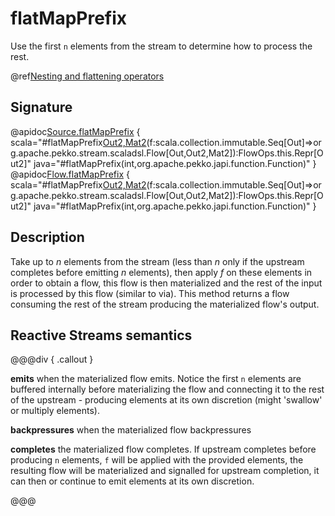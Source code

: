 # flatMapPrefix

Use the first `n` elements from the stream to determine how to process the rest.

@ref[Nesting and flattening operators](../index.md#nesting-and-flattening-operators)

## Signature

@apidoc[Source.flatMapPrefix](Source) { scala="#flatMapPrefix[Out2,Mat2](n:Int)(f:scala.collection.immutable.Seq[Out]=&gt;org.apache.pekko.stream.scaladsl.Flow[Out,Out2,Mat2]):FlowOps.this.Repr[Out2]" java="#flatMapPrefix(int,org.apache.pekko.japi.function.Function)" }
@apidoc[Flow.flatMapPrefix](Flow) { scala="#flatMapPrefix[Out2,Mat2](n:Int)(f:scala.collection.immutable.Seq[Out]=&gt;org.apache.pekko.stream.scaladsl.Flow[Out,Out2,Mat2]):FlowOps.this.Repr[Out2]" java="#flatMapPrefix(int,org.apache.pekko.japi.function.Function)" }


## Description

Take up to *n* elements from the stream (less than *n* only if the upstream completes before emitting *n* elements),
then apply *f* on these elements in order to obtain a flow, this flow is then materialized and the rest of the input is processed by this flow (similar to via).
This method returns a flow consuming the rest of the stream producing the materialized flow's output.

## Reactive Streams semantics

@@@div { .callout }

**emits** when the materialized flow emits.
    Notice the first `n` elements are buffered internally before materializing the flow and connecting it to the rest of the upstream - producing elements at its own discretion (might 'swallow' or multiply elements).

**backpressures** when the materialized flow backpressures

**completes**  the materialized flow completes.
    If upstream completes before producing `n` elements, `f` will be applied with the provided elements,
    the resulting flow will be materialized and signalled for upstream completion, it can then or continue to emit elements at its own discretion.


@@@


